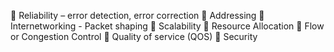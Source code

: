  Reliability – error detection, error correction
 Addressing
 Internetworking - Packet shaping
 Scalability
 Resource Allocation
 Flow or Congestion Control
 Quality of service (QOS)
 Security

